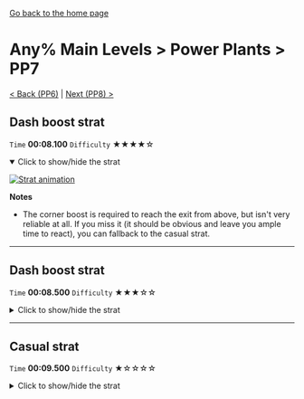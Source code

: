 [Go back to the home page](https://github.com/Doublevil/scbspeedrun)

# Any% Main Levels > Power Plants > PP7

[< Back (PP6)](https://github.com/Doublevil/scbspeedrun/blob/main/levels/any_ml/pp/PP6.md) | [Next (PP8) >](https://github.com/Doublevil/scbspeedrun/blob/main/levels/any_ml/pp/PP8.md)

## Dash boost strat

`Time` **00:08.100** `Difficulty` ★★★★☆
<details open>
  <summary>Click to show/hide the strat</summary>

  [![Strat animation](https://github.com/Doublevil/scbspeedrun/blob/main/media/levels/pp/PP7_DashBoost.webp)](https://github.com/Doublevil/scbspeedrun/blob/main/media/levels/pp/PP7_DashBoost.mp4?raw=true)

  **Notes**
  - The corner boost is required to reach the exit from above, but isn't very reliable at all. If you miss it (it should be obvious and leave you ample time to react), you can fallback to the casual strat.
</details>

---
## Dash boost strat

`Time` **00:08.500** `Difficulty` ★★★☆☆
<details>
  <summary>Click to show/hide the strat</summary>

  [![Strat animation](https://github.com/Doublevil/scbspeedrun/blob/main/media/levels/pp/PP7_GrappleBoost.webp)](https://github.com/Doublevil/scbspeedrun/blob/main/media/levels/pp/PP7_GrappleBoost.mp4?raw=true)

  **Notes**
  - This is almost the same as the dash boost strat, it still works with a corner boost. It's a bit more consistent and almost as fast, but it's less obvious to see if you are going to get it or if you should fallback to the casual strat.
</details>

---
## Casual strat

`Time` **00:09.500** `Difficulty` ★☆☆☆☆
<details>
  <summary>Click to show/hide the strat</summary>

  [![Strat animation](https://github.com/Doublevil/scbspeedrun/blob/main/media/levels/pp/PP7_CasualStrat.webp)](https://github.com/Doublevil/scbspeedrun/blob/main/media/levels/pp/PP7_CasualStrat.mp4?raw=true)

  **Notes**
  - This strat can be used as a fallback if you miss the corner boost to fly over the glitch labyrinth.
</details>

